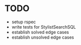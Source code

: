 # TODO
- setup rspec
- write tests for StylistSearchSQL
- establish solved edge cases
- establish unsolved edge cases
